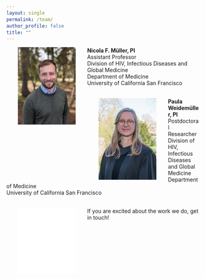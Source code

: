 ```yaml
---
layout: single
permalink: /team/
author_profile: false
title: ""
---
```


<a href="/team/NicolaMueller">
  <img src="/assets/images/Nicola.jpeg" width="30%" title="Nicola F. Müller, PI" align="left" hspace="30">
</a>

__Nicola F. Müller, PI__<br/>
Assistant Professor<br/>
Division of HIV, Infectious Diseases and Global Medicine<br/>
Department of Medicine
<br/>
University of California San Francisco
<br/><br/>

<a href="/team/Paula">
  <img src="/assets/images/Paula.jpeg" width="30%" title="Paula Weidemüller, PhD" align="left" hspace="30">
</a>

__Paula Weidemüller, PI__<br/>
Postdoctoral Researcher<br/>
Division of HIV, Infectious Diseases and Global Medicine<br/>
Department of Medicine
<br/>
University of California San Francisco
<br/><br/>

<a href="/join/">
  <img src="/assets/images/blank.png" width="30%" align="left" hspace="30">
</a>

If you are excited about the work we do, get in touch!<br/><br/>
